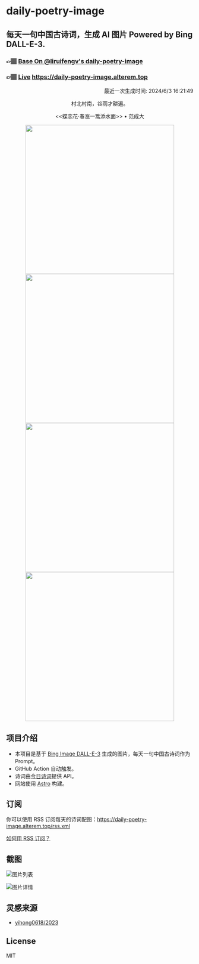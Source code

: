 
# daily-poetry-image

## 每天一句中国古诗词，生成 AI 图片 Powered by Bing DALL-E-3.

### 👉🏽 [Base On @liruifengv's daily-poetry-image](https://github.com/liruifengv/daily-poetry-image)

### 👉🏽 [Live](https://daily-poetry-image.alterem.top/) https://daily-poetry-image.alterem.top

<p align="right">
  最近一次生成时间: 2024/6/3 16:21:49
</p>
<p align="center">
村北村南，谷雨才耕遍。
</p>
<p align="center">
<<蝶恋花·春涨一篙添水面>> • 范成大
</p>
<p align="center">
<img src="https://tse4.mm.bing.net/th/id/OIG3.aAcJ1yC22BqVsCiSi.8q" height="400" width="400" />
<img src="https://tse2.mm.bing.net/th/id/OIG3.Jhys1jNJ.PCSNzaxanhj" height="400" width="400" />
<img src="https://tse1.mm.bing.net/th/id/OIG3.bW_yBTRQZRBLS1ofcq1X" height="400" width="400" />
<img src="https://tse4.mm.bing.net/th/id/OIG3.9fPgsFglHUNn4aOs.L2Q" height="400" width="400" />
</p>

## 项目介绍

-   本项目是基于 [Bing Image DALL-E-3](https://www.bing.com/images/create) 生成的图片，每天一句中国古诗词作为 Prompt。
-   GitHub Action 自动触发。
-   诗词由[今日诗词](https://www.jinrishici.com/)提供 API。
-   网站使用 [Astro](https://astro.build) 构建。

## 订阅

你可以使用 RSS 订阅每天的诗词配图：https://daily-poetry-image.alterem.top/rss.xml

[如何用 RSS 订阅？](https://zhuanlan.zhihu.com/p/55026716)

## 截图

![图片列表](./screenshots/Snipaste_2023-12-28_21-00-26.png)

![图片详情](./screenshots/Snipaste_2023-12-28_21-00-53.png)

## 灵感来源

-   [yihong0618/2023](https://github.com/yihong0618/2023)

## License

MIT
